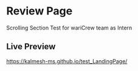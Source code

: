 # Review Page
Scrolling Section Test for wariCrew team as Intern

## Live Preview
https://kalmesh-ms.github.io/test_LandingPage/

